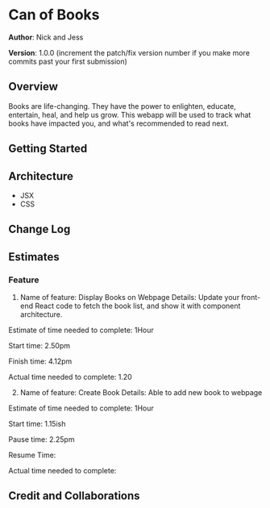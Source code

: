 # Can of Books

**Author**: Nick and Jess

**Version**: 1.0.0 (increment the patch/fix version number if you make more commits past your first submission)

## Overview

<!-- Provide a high level overview of what this application is and why you are building it, beyond the fact that it's an assignment for this class. (i.e. What's your problem domain?) -->

Books are life-changing. They have the power to enlighten, educate, entertain, heal, and help us grow. This webapp will be used to track what books have impacted you, and what's recommended to read next.

## Getting Started

<!-- What are the steps that a user must take in order to build this app on their own machine and get it running? -->

## Architecture

<!-- Provide a detailed description of the application design. What technologies (languages, libraries, etc) you're using, and any other relevant design information. -->

- JSX
- CSS

## Change Log

<!-- Use this area to document the iterative changes made to your application as each feature is successfully implemented. Use time stamps. Here's an example:

01-01-2001 4:59pm - Application now has a fully-functional express server, with a GET route for the location resource. -->

## Estimates

<!-- See below -->

### Feature

1.  Name of feature: Display Books on Webpage
    Details: Update your front-end React code to fetch the book list, and show it with component architecture.

Estimate of time needed to complete: 1Hour

Start time: 2.50pm

Finish time: 4.12pm

Actual time needed to complete: 1.20

2.  Name of feature: Create Book
    Details: Able to add new book to webpage

Estimate of time needed to complete: 1Hour

Start time: 1.15ish

Pause time: 2.25pm

Resume Time:

Actual time needed to complete:

## Credit and Collaborations

<!-- Give credit (and a link) to other people or resources that helped you build this application. -->
